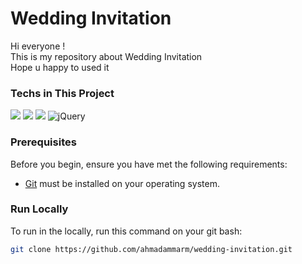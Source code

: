 # Wedding Invitation
<p>Hi everyone ! <br>
This is my repository about Wedding Invitation <br>
Hope u happy to used it</p>

### Techs in This Project
<img src="https://img.shields.io/badge/html5-%23E34F26.svg?style=for-the-badge&logo=html5&logoColor=white">&nbsp;<img src="https://img.shields.io/badge/css3-%231572B6.svg?style=for-the-badge&logo=css3&logoColor=white">&nbsp;<img src="https://img.shields.io/badge/javascript-%23323330.svg?style=for-the-badge&logo=javascript&logoColor=%23F7DF1E">&nbsp;![jQuery](https://img.shields.io/badge/jquery-%230769AD.svg?style=for-the-badge&logo=jquery&logoColor=white)



### Prerequisites
Before you begin, ensure you have met the following requirements:

* [Git](https://git-scm.com/downloads "Download Git") must be installed on your operating system.

### Run Locally
To run in the locally, run this command on your git bash:
```bash
git clone https://github.com/ahmadammarm/wedding-invitation.git
```
